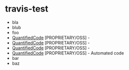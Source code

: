 # travis-test

* bla
* blub
* foo
* [QuantifiedCode](https://www.quantifiedcode.com/) [PROPRIETARY/OSS] -
* [QuantifiedCode](https://www.quantifiedcode.com/) [PROPRIETARY/OSS] -
* [QuantifiedCode](https://www.quantifiedcode.com/) [PROPRIETARY/OSS] -
* [QuantifiedCode](https://www.quantifiedcode.com/) [PROPRIETARY/OSS] -
  Automated code
* bar
* baz
